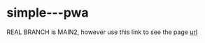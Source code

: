 # simple---pwa
REAL BRANCH is MAIN2, however use this link to see the page
[url](https://pwa-simple-aba7f.firebaseapp.com/)


